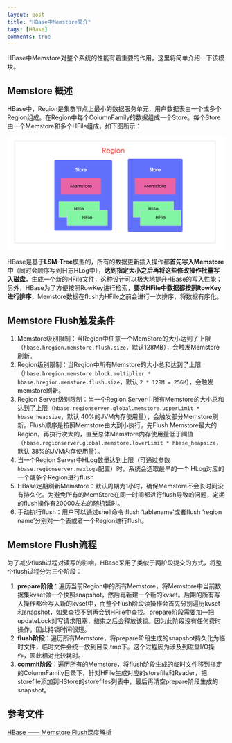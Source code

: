 ```yaml
---
layout: post
title: "HBase中Memstore简介"
tags: [HBase]
comments: true
---
```


HBase中Memstore对整个系统的性能有着重要的作用，这里将简单介绍一下该模块。    

## Memstore 概述
HBase中，Region是集群节点上最小的数据服务单元，用户数据表由一个或多个Region组成。在Region中每个ColumnFamily的数据组成一个Store。每个Store由一个Memstore和多个HFile组成，如下图所示：

![](https://raw.githubusercontent.com/Andr-Robot/iMarkdownPhotos/master/Res/region.png)

HBase是基于**LSM-Tree**模型的，所有的数据更新插入操作都**首先写入Memstore中**（同时会顺序写到日志HLog中），**达到指定大小之后再将这些修改操作批量写入磁盘**，生成一个新的HFile文件，这种设计可以极大地提升HBase的写入性能；另外，HBase为了方便按照RowKey进行检索，**要求HFile中数据都按照RowKey进行排序**，Memstore数据在flush为HFile之前会进行一次排序，将数据有序化。

## Memstore Flush触发条件
1. Memstore级别限制：当Region中任意一个MemStore的大小达到了上限（`hbase.hregion.memstore.flush.size`，默认128MB），会触发Memstore刷新。
2. Region级别限制：当Region中所有Memstore的大小总和达到了上限（`hbase.hregion.memstore.block.multiplier * hbase.hregion.memstore.flush.size`，默认 `2 * 128M = 256M`），会触发memstore刷新。
3. Region Server级别限制：当一个Region Server中所有Memstore的大小总和达到了上限（`hbase.regionserver.global.memstore.upperLimit * hbase_heapsize`，默认 40%的JVM内存使用量），会触发部分Memstore刷新。Flush顺序是按照Memstore由大到小执行，先Flush Memstore最大的Region，再执行次大的，直至总体Memstore内存使用量低于阈值（`hbase.regionserver.global.memstore.lowerLimit * hbase_heapsize`，默认 38%的JVM内存使用量）。
4. 当一个Region Server中HLog数量达到上限（可通过参数`hbase.regionserver.maxlogs`配置）时，系统会选取最早的一个 HLog对应的一个或多个Region进行flush
5. HBase定期刷新Memstore：默认周期为1小时，确保Memstore不会长时间没有持久化。为避免所有的MemStore在同一时间都进行flush导致的问题，定期的flush操作有20000左右的随机延时。
6. 手动执行flush：用户可以通过shell命令 flush ‘tablename’或者flush ‘region name’分别对一个表或者一个Region进行flush。

## Memstore Flush流程
为了减少flush过程对读写的影响，HBase采用了类似于两阶段提交的方式，将整个flush过程分为三个阶段：
1. **prepare阶段**：遍历当前Region中的所有Memstore，将Memstore中当前数据集kvset做一个快照snapshot，然后再新建一个新的kvset。后期的所有写入操作都会写入新的kvset中，而整个flush阶段读操作会首先分别遍历kvset和snapshot，如果查找不到再会到HFile中查找。prepare阶段需要加一把updateLock对写请求阻塞，结束之后会释放该锁。因为此阶段没有任何费时操作，因此持锁时间很短。
2. **flush阶段**：遍历所有Memstore，将prepare阶段生成的snapshot持久化为临时文件，临时文件会统一放到目录.tmp下。这个过程因为涉及到磁盘I/O操作，因此相对比较耗时。
3. **commit阶段**：遍历所有的Memstore，将flush阶段生成的临时文件移到指定的ColumnFamily目录下，针对HFile生成对应的storefile和Reader，把storefile添加到HStore的storefiles列表中，最后再清空prepare阶段生成的snapshot。


## 参考文件
[HBase —— Memstore Flush深度解析](http://hbasefly.com/2016/03/23/hbase-memstore-flush/)

